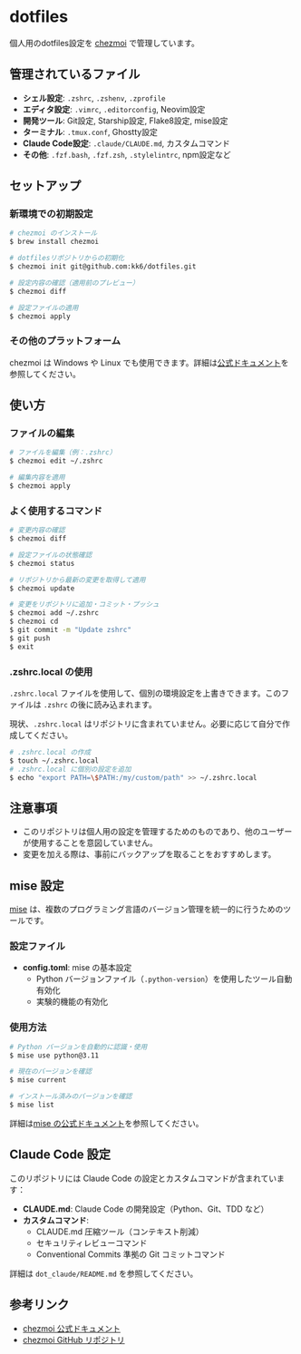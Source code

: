 # dotfiles

個人用のdotfiles設定を [chezmoi](https://github.com/twpayne/chezmoi) で管理しています。

## 管理されているファイル

- **シェル設定**: `.zshrc`, `.zshenv`, `.zprofile`
- **エディタ設定**: `.vimrc`, `.editorconfig`, Neovim設定
- **開発ツール**: Git設定, Starship設定, Flake8設定, mise設定
- **ターミナル**: `.tmux.conf`, Ghostty設定
- **Claude Code設定**: `.claude/CLAUDE.md`, カスタムコマンド
- **その他**: `.fzf.bash`, `.fzf.zsh`, `.stylelintrc`, npm設定など

## セットアップ

### 新環境での初期設定

```bash
# chezmoi のインストール
$ brew install chezmoi

# dotfilesリポジトリからの初期化
$ chezmoi init git@github.com:kk6/dotfiles.git

# 設定内容の確認（適用前のプレビュー）
$ chezmoi diff

# 設定ファイルの適用
$ chezmoi apply
```

### その他のプラットフォーム

chezmoi は Windows や Linux でも使用できます。詳細は[公式ドキュメント](https://www.chezmoi.io/install/)を参照してください。

## 使い方

### ファイルの編集

```bash
# ファイルを編集（例：.zshrc）
$ chezmoi edit ~/.zshrc

# 編集内容を適用
$ chezmoi apply
```

### よく使用するコマンド

```bash
# 変更内容の確認
$ chezmoi diff

# 設定ファイルの状態確認
$ chezmoi status

# リポジトリから最新の変更を取得して適用
$ chezmoi update

# 変更をリポジトリに追加・コミット・プッシュ
$ chezmoi add ~/.zshrc
$ chezmoi cd
$ git commit -m "Update zshrc"
$ git push
$ exit
```

### .zshrc.local の使用

`.zshrc.local` ファイルを使用して、個別の環境設定を上書きできます。このファイルは `.zshrc` の後に読み込まれます。

現状、`.zshrc.local` はリポジトリに含まれていません。必要に応じて自分で作成してください。

```bash
# .zshrc.local の作成
$ touch ~/.zshrc.local
# .zshrc.local に個別の設定を追加
$ echo "export PATH=\$PATH:/my/custom/path" >> ~/.zshrc.local
```

## 注意事項

- このリポジトリは個人用の設定を管理するためのものであり、他のユーザーが使用することを意図していません。
- 変更を加える際は、事前にバックアップを取ることをおすすめします。

## mise 設定

[mise](https://mise.jdx.dev/) は、複数のプログラミング言語のバージョン管理を統一的に行うためのツールです。

### 設定ファイル

- **config.toml**: mise の基本設定
  - Python バージョンファイル（`.python-version`）を使用したツール自動有効化
  - 実験的機能の有効化

### 使用方法

```bash
# Python バージョンを自動的に認識・使用
$ mise use python@3.11

# 現在のバージョンを確認
$ mise current

# インストール済みのバージョンを確認
$ mise list
```

詳細は[mise の公式ドキュメント](https://mise.jdx.dev/)を参照してください。

## Claude Code 設定

このリポジトリには Claude Code の設定とカスタムコマンドが含まれています：

- **CLAUDE.md**: Claude Code の開発設定（Python、Git、TDD など）
- **カスタムコマンド**:
  - CLAUDE.md 圧縮ツール（コンテキスト削減）
  - セキュリティレビューコマンド
  - Conventional Commits 準拠の Git コミットコマンド

詳細は `dot_claude/README.md` を参照してください。

## 参考リンク

- [chezmoi 公式ドキュメント](https://www.chezmoi.io/)
- [chezmoi GitHub リポジトリ](https://github.com/twpayne/chezmoi)
